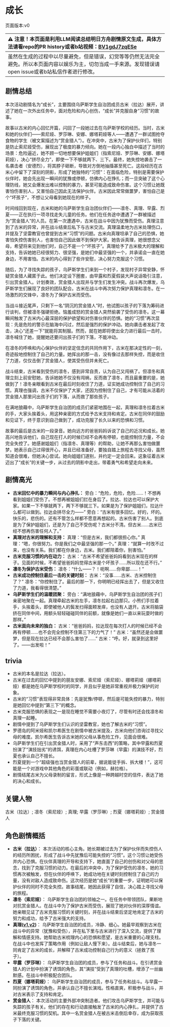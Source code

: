 # 成长
页面版本:v0
 

| :warning: 注意！本页面是利用LLM阅读总结明日方舟剧情原文生成，具体方法请看repo的PR history或者b站视频：[BV1gdJ7zqESe](https://www.bilibili.com/video/BV1gdJ7zqESe/)         |
|:----------------------------|
| 虽然在生成的过程中以尽量避免，但是错误，幻觉等等仍然无法完全避免。所以本页面内容以娱乐为主，切勿当成一手来源。发现错误请open issue或者b站私信作者进行修改。|



## 剧情总结
本次活动剧情名为“成长”，主要围绕乌萨斯学生自治团成员古米（拉达）展开，讲述了她在一次外出任务中，面对危险和内心创伤，“成长”并克服自身“习惯”的故事。

故事以古米的内心回忆开篇，闪回了一段她过去在乌萨斯学校的经历。当时，古米和她的伙伴们——索尼娅、罗莎琳、安娜、娜塔莉娅等人——遭遇了一群试图抢夺食物的学生（被文案描述为“赏金猎人”）。在冲突中，古米为了保护伙伴们，特别是防止索尼娅受伤，展现出了极度的暴力倾向。她在一段内心独白中描述了当时的场景：危险逼近，她不顾一切地想要保护姐姐们（指索尼娅、罗莎琳、安娜、娜塔莉娅），决心“拼尽全力”，即使一下不够就两下、三下。最终，她失控地袭击了一名袭击者（安德烈），将其脖子砸断，导致对方倒地抽搐甚至死亡。这段经历在古米心中留下了深刻的阴影，形成了她独特的“习惯”：在面临危险，特别是需要保护伙伴时，她会先出现一瞬间的犹豫或停顿，仿佛内心在挣扎；而一旦突破了这个心理防线，她又会爆发出难以控制的暴力，甚至可能造成致命伤害。这个习惯让她既害怕伤害别人，又害怕自己因此无法保护伙伴。古米因此常常做噩梦，害怕自己是个“坏孩子”，不想让父母看到她现在的样子。

时间线回到现在，古米和她的乌萨斯学生自治团伙伴们——凛冬、真理、早露、烈夏——正在执行一项寻找走失儿童的任务。他们在任务途中遭遇了一群被描述为“赏金猎人”的人员。在第一次遭遇中，古米在战斗中因为犹豫而受伤。真理注意到了古米的异常，并在战斗结束后私下与古米交流。真理温柔地为古米处理伤口，并提及了坚雷教官也曾提到古米“习惯”的问题。古米向真理坦承了自己的恐惧，她害怕失控伤害别人，也害怕自己因此做不到保护大家。她告诉真理，她很想念父母，希望将来见到他们时，自己不是一个“坏孩子”。真理给予了古米极大的理解和支持，告诉她她已经很努力、很坚强，是她们中最坚强的一个，并承诺会一直在她身边，不用害怕。古米的内心得到了些许安慰，决心努力克服这个习惯。

随后，为了寻找失踪的孩子，乌萨斯学生们来到一个村子，发现村子异常安静，怀疑赏金猎人藏匿于此。他们决定设下圈套，由早露和烈夏假装大声说话吸引注意，引出赏金猎人。计划奏效，赏金猎人出现并与学生们发生冲突。战斗再次爆发，乌萨斯学生们展现了良好的团队配合。古米在战斗中再次努力保护真理和凛冬。在一场激烈的交锋中，凛冬为了保护古米而受伤。

当战斗接近尾声，只剩下一名“阴沉的赏金猎人”时，他试图以孩子的下落为筹码进行谈判，但被凛冬强硬拒绝。恼羞成怒的赏金猎人突然偷袭了受伤的凛冬。这一幕瞬间触发了古米内心最深层的保护欲望和对伤害伙伴的恐惧。她的“习惯”再次显现：先是危险的警示在脑海中闪过，然后是强烈的保护冲动。她向袭击者发起了攻击，决心“还差一下”就能将其制服。然而，就在她即将使出全力进行最后一击时，凛冬喊住了她，提醒她还要问出孩子们的下落，不能冲动。

在凛冬的呼唤和内心保护伙伴的坚定信念的共同作用下，古米在那决定性的一刻，奇迹般地控制住了自己的力量。她挥出的那一击，没有像过去那样失控，而是收住了力道，仅仅击倒了赏金猎人，使其受伤但并未死亡。

战斗结束，古米看到受伤的凛冬，感到非常自责，认为自己又闯祸了。但凛冬和真理立刻上前安慰她，告诉她她不仅没有闯祸，反而救了凛冬，而且最重要的是，她做到了！凛冬亲眼看到古米在最后时刻收住了力道，证实她成功控制住了自己的习惯。真理也强调，古米不仅保护了大家，还因为控制住了自己，才有可能从活着的赏金猎人那里问出孩子们的下落，从而救了那些孩子。

在满地狼藉中，乌萨斯学生自治团的成员们紧密地围在一起，真理和凛冬拉着古米的手，大家头挨着头，用这种亲密的方式给予古米支持和肯定。古米在同伴的鼓励和见证下，终于意识到自己做到了，成功克服了长久以来的恐惧和习惯。

故事的最后是古米的一段录音。她向远方的爸爸妈妈诉说了自己的近况和成长。她高兴地告诉他们，自己现在打人的时候已经不会再有停顿，也能控制住力量，不会完全失控了。她感谢姐姐们（指凛冬、真理等）的帮助，让她不再那么害怕做噩梦。她表示自己过得很开心，并且已经准备好，要独自踏上旅程去寻找父母，虽然知道会很难，但她决心尝试。她向姐姐们道别，并约定一定会回来。这象征着古米迈出了“成长”的关键一步，从过去的阴影中走出，带着勇气和希望走向未来。
## 剧情高光
*   **古米回忆中的暴力瞬间与内心挣扎：**
    旁白：“危险，危险，危险......！不想再看到姐姐们受伤了。不想再被姐姐们拦在身后了。拉达、拉达也可以保护大家。如果一下不够就两下，两下不够就三下。如果是为了保护姐姐们，拉达什么都可以做到。拉达会拼尽全力——”
    旁白：“古米有很多回忆。好的，坏的。快乐的，悲伤的。还有不管怎么样都不愿意再想起的。古米伤害了别人。到底是为了保护姐姐们，还是为了自己不受伤呢？古米分不清。但古米......古米已经不想再伤害任何人了。”
*   **真理对古米的理解和支持：**
    真理：“但是古米，我们都很担心你。”
    真理：“嗯，你很努力。你是我们之中最坚强的那一个。”
    真理：“就算一时改不过来，也没有关系。我们都在你身边，古米。我们都陪着你，别害怕。”
*   **古米克服习惯的内在动力：**
    古米：“古米不希望爸爸妈妈看到古米现在的样子。见面的时候，不希望爸爸妈妈觉得古米是个坏孩子......所以现在还不行。”
*   **凛冬为保护古米受伤：**
    凛冬：“什么——？！呃啊......你卑鄙......！”
*   **古米成功控制住最后一击的关键时刻：**
    古米：“没事......古米、古米控制住了？”
    凛冬：“你控制住了。最后的那一下，你明明已经挥出去了，但是又收住了力道，我看得很清楚。”
*   **乌萨斯学生们的温暖团聚：**
    旁白：“满地狼藉中，乌萨斯学生自治团的孩子们亲密地聚在一起。真理牵起古米的左手，凛冬拉起右边那只。小熊们手拉着手，头挨着头，即使被他人的鬓发扫得面颊发痒，也没有人退开。古米将脑袋挤在同伴中间，用额头轻轻碰碰同伴的前额，就像是她们一直以来玩耍时做的那样。”
*   **古米面向未来的独白：**
    古米：“爸爸妈妈，拉达现在每次打人的时候已经不会再有停顿......也不会完全控制不住第三下的力气了！”
    古米：“虽然还是会做噩梦，但是现在拉达已经不会那么害怕了......”
    古米：“呼。好，就录到这里好了。——出发啦！”
## trivia
*   古米的本名是拉达（拉达）。
*   古米在过去的回忆中提到的朋友安娜、索尼娅（索尼娅）、娜塔莉娅（娜塔莉娅）都是她在乌萨斯学校时的同学，并且似乎是她非常重视并极力保护的对象。
*   古米的“习惯”表现得非常具体：先是犹豫/停顿，然后是可能失控的暴力，特别是她回忆中提到“第三下”的概念。
*   古米克服恐惧的表现之一是现在睡觉不需要小夜灯了，尽管有时还会找凛冬和真理一起睡。
*   剧情中提到了乌萨斯学生们认识的坚雷教官，她也了解古米的“习惯”。
*   罗德岛的阿米娅和凯尔希医生在剧情中被古米提及，古米向他们咨询过寻找父母的难度。凯尔希医生告诉古米她的父母从事危险工作，见面会很难。
*   乌萨斯学生们在引出赏金猎人时，采用了“声东击西”的策略，其中早露和烈夏扮演了“演技拙劣”的诱饵，真理在内心吐槽了罗莎琳（早露）的演技不好，烈夏也承认自己不擅长。
*   烈夏提到一个“超级强也当赏金猎人的前辈，据说能徒手拆、拆大楼！”，这可能是一个对游戏中其他角色的彩蛋或联动（例如，赫拉格）。
*   剧情结尾古米为父母录制的留言，形式上像是一种跨越时空的信件，表达了她的决心和成长。
## 关键人物
古米（拉达）; 凛冬（索尼娅）; 真理; 早露（罗莎琳）; 烈夏（娜塔莉娅）; 赏金猎人
## 角色剧情概括
-   **古米（拉达）**： 本次活动的核心主角。她长期被过去为了保护伙伴而失控伤人的经历所困扰，形成了战斗中先犹豫后可能失控的“习惯”。这个习惯让她受伤并内心恐惧。在伙伴真理的开导和支持下，她直面了自己的创伤和对父母的思念，找到了克服习惯的动力。在最后的冲突中，为了保护受伤的凛冬，她的习惯再次被触发，但在伙伴的呼唤下，她成功地在关键时刻控制住了自己的力量，没有对敌人造成致命伤。这次经历是她“成长”的重要一步，证明她可以保护伙伴的同时不完全失控。故事结尾，她因此获得了自信，决心踏上寻找父母的旅程。
-   **凛冬（索尼娅）**： 乌萨斯学生自治团的领袖之一。在任务中带领团队，果断地对抗赏金猎人。在战斗中为了保护古米而受伤，展现了她对伙伴的深厚情谊。她亲眼见证了古米克服习惯的关键时刻，并在战斗结束后坚定地肯定了古米的努力和成功，给予了古米强大的支持。
-   **真理([v1](../chars/char_195_glassb.md),[v2](../char_v3/char_195_glassb.md))**： 乌萨斯学生自治团的成员，冷静、细心。她最早观察到古米在战斗中的异常（犹豫和受伤），并在私下里与古米进行了深入交流，提供了理解和情感支持。她帮助古米梳理内心的恐惧和愿望，是古米重要的心理支柱。在战斗中也发挥了策略作用（例如让敌人慢下来）。战斗结束后，她与凛冬一同肯定了古米的成长，并解释了古米成功控制自己行为的意义（拯救了孩子）。
-   **早露（罗莎琳）**： 乌萨斯学生自治团的成员，参与了任务和战斗。在引诱赏金猎人的计划中扮演了诱饵的角色，其“演技”受到了真理的吐槽，增添了一丝幽默感。在战斗中积极配合团队。
-   **烈夏（娜塔莉娅）**： 乌萨斯学生自治团的成员，参与了任务和战斗。与早露一同扮演了诱饵的角色，并承认自己不擅长演戏。性格直爽，积极参与战斗，并对古米表示了支持和肯定。
-   **赏金猎人**： 本次活动的主要外部冲突制造者。他们攻击乌萨斯学生，并可能与失踪的孩子有关。他们的存在和行动直接触发了古米的内心挣扎，并提供了古米最终克服习惯的契机。其中一名赏金猎人在被古米击倒后幸存，成为获取孩子下落的关键。